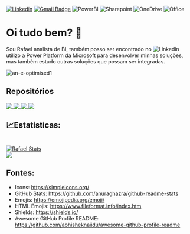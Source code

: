 [![Linkedin](https://img.shields.io/badge/-LinkedIn-blue?style=flat&logo=Linkedin&logoColor=white&link=https://www.linkedin.com/in/rafael-barbosa2/)](https://www.linkedin.com/in/rafael-barbosa2/)
[![Gmail Badge](https://img.shields.io/badge/-Gmail-c14438?style=flat&logo=Gmail&logoColor=white&link=mailto:rafaxkr@gmail.com)](mailto:rafaxkr@gmail.com)
![PowerBI](https://img.shields.io/badge/-Power%20BI-F2C811?style=flat&logo=Power-BI&logoColor=black)
![Sharepoint](https://img.shields.io/badge/-Microsoft%20SharePoint-0078D4?style=flat&logo=Microsoft-SharePoint&logoColor=white)
![OneDrive](https://img.shields.io/badge/-Microsoft%20OneDrive-0078D4?style=flat&logo=Microsoft-OneDrive&logoColor=white)
![Office](https://img.shields.io/badge/-Microsoft%20Office-D83B01?style=flat&logo=Microsoft-Office&logoColor=white)

# Oi tudo bem? 👋
Sou Rafael analista de BI, também posso ser encontrado no ![Linkedin](https://img.shields.io/badge/-LinkedIn-blue?style=flat&logo=Linkedin&logoColor=white&link=https://www.linkedin.com/in/rafael-barbosa2/) utilizo a Power Platform da Microsoft para desenvolver minhas soluções, mas também estudo outras soluções que possam ser integradas. 

![an-e-optimised1](https://user-images.githubusercontent.com/31570331/115615299-2a7ca180-a2c5-11eb-9eb0-d25eea70ae39.gif)

## Repositórios
<!--
* [PowerBI](https://github.com/rafaelxkr/Power-BI)
* [Power Auomate](https://github.com/rafaelxkr/Power-Automate)
* [VBA](https://github.com/rafaelxkr/VBA)
* [SQL](https://github.com/rafaelxkr/SQL)
>
<!--------------------------- Repositorios ----------------->
<a href="https://github.com/rafaelxkr/Power-BI">
  <img align="center" src="https://github-readme-stats.vercel.app/api/pin/?username=rafaelxkr&repo=Power-BI&title_color=ffffff&text_color=c9cacc&icon_color=2bbc8a&bg_color=1d1f21" />
</a>

<a href="https://github.com/rafaelxkr/Power-Automate">
  <img align="center" src="https://github-readme-stats.vercel.app/api/pin/?username=rafaelxkr&repo=Power-Automate&title_color=ffffff&text_color=c9cacc&icon_color=2bbc8a&bg_color=1d1f21" />
</a>    

<a href="https://github.com/rafaelxkr/VBA">
  <img align="center" src="https://github-readme-stats.vercel.app/api/pin/?username=rafaelxkr&repo=VBA&title_color=ffffff&text_color=c9cacc&icon_color=2bbc8a&bg_color=1d1f21" />
</a>

<a href="https://github.com/rafaelxkr/SQL">
  <img align="center" src="https://github-readme-stats.vercel.app/api/pin/?username=rafaelxkr&repo=SQL&title_color=ffffff&text_color=c9cacc&icon_color=2bbc8a&bg_color=1d1f21" />
</a>    
<!-------------------------------------------------------->

## &#x1f4c8;Estatísticas:

<br>
<a href="https://github.com/rafaelxkr/rafaelxkr">
  <img align="center" src="https://github-readme-stats.vercel.app/api?username=rafaelxkr&show_icons=true&line_height=27&count_private=true&title_color=ffffff&text_color=c9cacc&icon_color=2bbc8a&bg_color=1d1f21" alt="Rafael Stats" />
</a>

<br>

<a href="https://github.com/rafaelxkr/rafaelxkr">
  <img align="center" src="https://github-readme-stats.vercel.app/api/top-langs/?username=rafaelxkr&title_color=ffffff&text_color=c9cacc&icon_color=2bbc8a&bg_color=1d1f21" />
</a>

## Fontes:
* Icons: https://simpleicons.org/
* GitHub Stats: https://github.com/anuraghazra/github-readme-stats
* Emojis: https://emojipedia.org/emoji/
* HTML Emojis: https://www.fileformat.info/index.htm
* Shields: https://shields.io/
* Awesome GitHub Profile README: https://github.com/abhisheknaiidu/awesome-github-profile-readme

